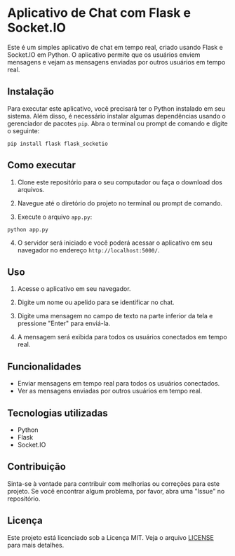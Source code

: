 # Aplicativo de Chat com Flask e Socket.IO

Este é um simples aplicativo de chat em tempo real, criado usando Flask e Socket.IO em Python. O aplicativo permite que os usuários enviem mensagens e vejam as mensagens enviadas por outros usuários em tempo real.

## Instalação

Para executar este aplicativo, você precisará ter o Python instalado em seu sistema. Além disso, é necessário instalar algumas dependências usando o gerenciador de pacotes `pip`. Abra o terminal ou prompt de comando e digite o seguinte:

```
pip install flask flask_socketio
```

## Como executar

1. Clone este repositório para o seu computador ou faça o download dos arquivos.

2. Navegue até o diretório do projeto no terminal ou prompt de comando.

3. Execute o arquivo `app.py`:

```
python app.py
```

4. O servidor será iniciado e você poderá acessar o aplicativo em seu navegador no endereço `http://localhost:5000/`.

## Uso

1. Acesse o aplicativo em seu navegador.

2. Digite um nome ou apelido para se identificar no chat.

3. Digite uma mensagem no campo de texto na parte inferior da tela e pressione "Enter" para enviá-la.

4. A mensagem será exibida para todos os usuários conectados em tempo real.

## Funcionalidades

- Enviar mensagens em tempo real para todos os usuários conectados.
- Ver as mensagens enviadas por outros usuários em tempo real.

## Tecnologias utilizadas

- Python
- Flask
- Socket.IO

## Contribuição

Sinta-se à vontade para contribuir com melhorias ou correções para este projeto. Se você encontrar algum problema, por favor, abra uma "Issue" no repositório.

## Licença

Este projeto está licenciado sob a Licença MIT. Veja o arquivo [LICENSE](LICENSE) para mais detalhes.
